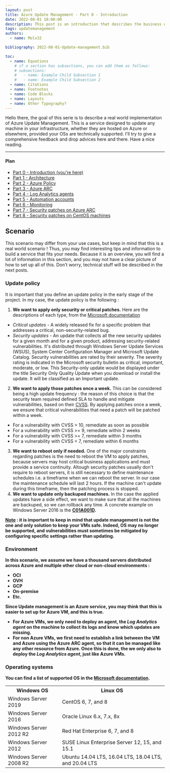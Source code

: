 ```yaml
---
layout: post
title: Azure Update Management - Part 0 - Introduction
date: 2022-08-01 10:00:00
description: This post is an introduction that describes the business environment
tags: updatemanagement
authors:
  - name: Molx32

bibliography: 2022-08-01-Update-management.bib

toc:
  - name: Equations
    # if a section has subsections, you can add them as follows:
    # subsections:
    #   - name: Example Child Subsection 1
    #   - name: Example Child Subsection 2
  - name: Citations
  - name: Footnotes
  - name: Code Blocks
  - name: Layouts
  - name: Other Typography?
---
```

Hello there, the goal of this serie is to describe a real world implementation of Azure Update Management. This is a service designed to update any machine in your infrastructure, whether they are hosted on Azure or elsewhere, provided your OSs are technically supported. I'll try to give a comprehensive feedback and drop advices here and there. Have a nice reading.

***

#### Plan
- [Part 0 - Introduction (you're here)](/blog/2022/Update-management-00/)
- [Part 1 - Architecture](/blog/2022/Update-management-01/)
- [Part 2 - Azure Policy](/blog/2022/Update-management-011/)
- [Part 3 - Azure ARC](/blog/2022/Update-management-02/)
- [Part 4 - Log Analytics agents](/blog/2022/Update-management-03/)
- [Part 5 - Automation accounts](/blog/2022/Update-management-04/)
- [Part 6 - Monitoring](/blog/2022/Update-management-05/)
- [Part 7 - Security patches on Azure ARC](/blog/2022/Update-management-07/)
- [Part 8 - Security patches on CentOS machines](/blog/2022/Update-management-06/)


## <b>Scenario</b>
This scenario may differ from your use cases, but keep in mind that this is a real world scenario ! Thus, you may find interesting tips and information to build a service that fits your needs.
Because it is an overview, you will find a lot of information in this section, and you may not have a clear picture of how to set up all of this. Don't worry, technical stuff will be described in the next posts.
### Update policy
It is important that you define an update policy in the early stage of the project. In my case, the update policy is the following :
1. <b>We want to apply only security or critical patches.</b> Here are the descriptions of each type, from the [Microsoft documentation](https://docs.microsoft.com/en-us/troubleshoot/windows-client/deployment/standard-terminology-software-updates)
  - <i>Critical updates</i> - A widely released fix for a specific problem that addresses a critical, non-security-related bug.
  - <i>Security updates</i> - An update that collects all the new security updates for a given month and for a given product, addressing security-related vulnerabilities. It's distributed through Windows Server Update Services (WSUS), System Center Configuration Manager and Microsoft Update Catalog. Security vulnerabilities are rated by their severity. The severity rating is indicated in the Microsoft security bulletin as critical, important, moderate, or low. This Security-only update would be displayed under the title Security Only Quality Update when you download or install the update. It will be classified as an Important update.
2. <b>We want to apply those patches once a week.</b> This can be considered being a high update frequency : the reason of this choice is that the security team required defined SLA to handle and mitigate vulnerabilities, based on their [CVSS](https://www.first.org/cvss/). By applying patches once a week, we ensure that critical vulnerabilities that need a patch will be patched within a week.
  - For a vulnerability with CVSS > 10, remediate as soon as possible
  - For a vulnerability with CVSS >= 9, remediate within 2 weeks
  - For a vulnerability with CVSS >= 7, remediate within 3 months
  - For a vulnerability with CVSS < 7, remediate within 6 months
3. <b>We want to reboot only if needed.</b> One of the major constraints regarding patches is the need to reboot the VM to apply patches, because servers may host critical business applications and must provide a service continuity. Altough security patches usually don't require to reboot servers, it is still necessary to define maintenance schedules i.e. a timeframe when we can reboot the server. In our case the maintenance schedule will last 2 hours. If the machine can't update during this timeframe, then the patching process is stopped.
4. <b>We want to update only backuped machines.</b> In the case the applied updates have a side effect, we want to make sure that all the machines are backuped, so we can rollback any time. A concrete example on Windows Server 2016 is the <b>[C01A001D](https://learn.microsoft.com/en-us/troubleshoot/azure/virtual-machines/unresponsive-vm-apply-windows-update#resolution).

<u>Note</u> : it is important to keep in mind that update management is not the one and only solution to keep your VMs safe. Indeed, OS may no longer be supported, and vulnerabilities must sometimes be mitigated by configuring specific settings rather than updating.


### Environment
In this scenario, we assume we have a thousand servers distributed across Azure and multiple other cloud or non-cloud environments :
* OCI
* OVH
* GCP
* On-premise
* Etc.

Since Update management is an Azure service, you may think that this is easier to set up for Azure VM, and this is true.
* For Azure VMs, we only need to deploy an agent, the <i>Log Analytics agent</i> on the machine to collect its logs and know which updates are missing.
* For non Azure VMs, we first need to establish a link between the VM and Azure using the Azure ARC agent, so that it can be managed like any other resource from Azure. Once this is done, the we only also to deploy the <i>Log Analytics agent</i>, just like Azure VMs.

### Operating systems
You can find a list of supported OS in the [Microsoft documentation](https://docs.microsoft.com/en-us/azure/automation/update-management/operating-system-requirements). 
<table class="t-border">
  <tr>
    <th>Windows OS</th>
    <th>Linux OS</th>
  </tr>
  <tr>
    <td>Windows Server 2019</td>
    <td>CentOS 6, 7, and 8</td>
  </tr>
  <tr>
    <td>Windows Server 2016</td>
    <td>Oracle Linux 6.x, 7.x, 8x</td>
  </tr>
  <tr>
    <td>Windows Server 2012 R2</td>
    <td>Red Hat Enterprise 6, 7, and 8</td>
  </tr>
  <tr>
    <td>Windows Server 2012</td>
    <td>SUSE Linux Enterprise Server 12, 15, and 15.1</td>
  </tr>
  <tr>
    <td>Windows Server 2008 R2</td>
    <td>Ubuntu 14.04 LTS, 16.04 LTS, 18.04 LTS, and 20.04 LTS</td>
  </tr>
</table>